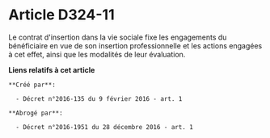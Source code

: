 # Article D324-11

Le contrat d'insertion dans la vie sociale fixe les engagements du bénéficiaire en vue de son insertion professionnelle et
les actions engagées à cet effet, ainsi que les modalités de leur évaluation.

**Liens relatifs à cet article**

	**Créé par**:

	  - Décret n°2016-135 du 9 février 2016 - art. 1

	**Abrogé par**:

	  - Décret n°2016-1951 du 28 décembre 2016 - art. 1
